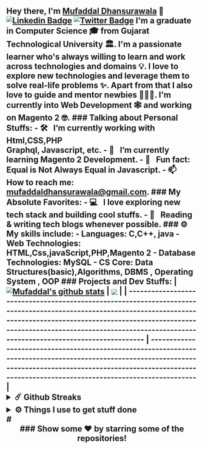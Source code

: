 ## Hey there, I'm **[Mufaddal Dhansurawala](https://www.linkedin.com/in/mufaddal-dhansurawala/)** :wave: [![Linkedin Badge](https://img.shields.io/badge/-LinkedIn-0e76a8?style=flat-square&logo=Linkedin&logoColor=white)](https://www.linkedin.com/in/mufaddal-dhansurawala) [![Twitter Badge](https://img.shields.io/badge/-Twitter-00acee?style=flat-square&logo=Twitter&logoColor=white)](https://twitter.com/dhansurawala) <!--[![Website Badge](https://img.shields.io/badge/Website-3b5998?style=flat-square&logo=google-chrome&logoColor=white)](#)--> <!--[![Instagram Badge](https://img.shields.io/badge/-Instagram-e4405f?style=flat-square&logo=Instagram&logoColor=white)](#)--> I'm a graduate in Computer Science 🎓 from Gujarat Technological University 🏛. I'm a passionate learner who's always willing to learn and work across technologies and domains 💡. I love to explore new technologies and leverage them to solve real-life problems ✨. Apart from that I also love to guide and mentor newbies 👨🏻‍💻. I'm currently into Web Development 🕸️ and working on Magento 2 🤓. ### Talking about Personal Stuffs: - 🛠 &nbsp; I’m currently working with Html,CSS,PHP <br /> Graphql, Javascript, etc. - 🚀 &nbsp; I’m currently learning Magento 2 Development. - 👾 &nbsp; Fun fact: Equal is Not Always Equal in Javascript. - 📫 &nbsp; How to reach me: mufaddaldhansurawala@gmail.com. ### My Absolute Favorites: - 💻 &nbsp; I love exploring new tech stack and building cool stuffs. - 📰 &nbsp; Reading & writing tech blogs whenever possible. <!--**Have a look on my [portfolio](#) .**--> ### :gear: My skills include: - **Languages**: C,C++, java - **Web Technologies**: HTML,Css,javaScript,PHP,Magento 2 - **Database Technologies**: MySQL - **CS Core**: Data Structures(basic),Algorithms, DBMS , Operating System , OOP ### Projects and Dev Stuffs: | <a href="https://github.com/Mufaddal-Dhansurawala/github-readme-stats"><img align="center" src="https://github-readme-stats.vercel.app/api?username=Mufaddal-Dhansurawala&show_icons=true&hide_border=true&&count_private=true&include_all_commits=true" alt="Mufaddal's github stats" /></a> | <a href="https://github.com/Mufaddal-Dhansurawala/github-readme-stats"><img align="center" src="https://github-readme-stats.vercel.app/api/top-langs/?username=Mufaddal-Dhansurawala&exclude_repo=KNN-Image-Classification&show_icons=true&hide_border=true&layout=compact&langs_count=8" /></a> | | ------------------------------------------------------------------------------------------------------------------------------------------------------------------------------------------------------------------------------------------------------------------- | ------------------------------------------------------------------------------------------------------------------------------------------------------------------------------------------------------------------------ | <details> <summary><b>☄️ Github Streaks</b></summary> <br /> <img height="180em" src="https://github-readme-streak-stats.herokuapp.com/?user=Shivam-Pathak&hide_border=true" /> </details> <details> <br /> <summary><b>⚙️ Things I use to get stuff done</b></summary> <ul> <li><b>OS:</b> Windows 10 Pro</li> <li><b>Laptop: </b> Dell inspiron 15 (i5)</li> <li><b>Browser: </b> Google Chrome,Firefox Web Browser</li> <li><b>To Stay Updated:</b> Dev.to, Medium, Linkedin and Twitter.</li> <br /> </ul> </details> # <div align="center"> ### Show some ❤️ by starring some of the repositories! </div>
